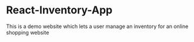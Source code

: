 # React-Inventory-App
This is a demo website which lets a user manage an inventory for an online shopping website

